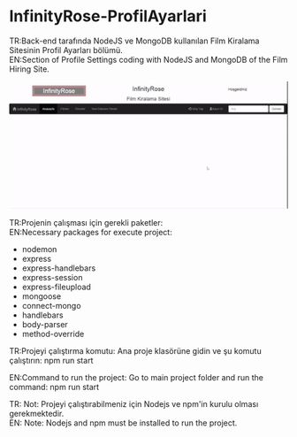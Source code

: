# InfinityRose-ProfilAyarlari
TR:Back-end tarafında NodeJS ve MongoDB kullanılan Film Kiralama Sitesinin Profil Ayarları bölümü.<br/>
EN:Section of Profile Settings coding with NodeJS and MongoDB of the Film Hiring Site.

![alt text](public/img/infinityrose.gif)

TR:Projenin çalışması için gerekli paketler:<br/>
EN:Necessary packages for execute project: <br/>

- nodemon
- express
- express-handlebars
- express-session
- express-fileupload
- mongoose
- connect-mongo
- handlebars
- body-parser
- method-override

TR:Projeyi çalıştırma komutu:
Ana proje klasörüne gidin ve şu komutu çalıştırın: npm run start

EN:Command to run the project:
Go to main project folder and run the command: npm run start


TR: Not: Projeyi çalıştırabilmeniz için Nodejs ve npm'in kurulu olması gerekmektedir.<br/>
EN: Note: Nodejs and npm must be installed to run the project.
